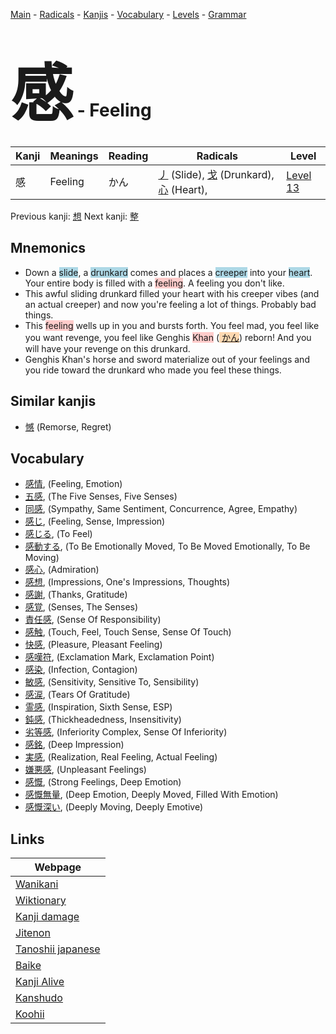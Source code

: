 <style> bigfont {font-size: 100px}</style>
[Main](../README.md) -
[Radicals](../radicals.md) -
[Kanjis](../kanjis.md) -
[Vocabulary](../vocabulary.md) -
[Levels](../levels.md) -
[Grammar](../grammar.md)
# <bigfont> 感</bigfont> - Feeling 

| Kanji | Meanings | Reading | Radicals | Level |
| --- | --- | --- | --- | --- |
| 感 | Feeling | かん | [丿](../radicals/丿.md) (Slide), [戈](../radicals/戈.md) (Drunkard), [心](../radicals/心.md) (Heart),  | [Level 13](../levels/wk_level13.md) |

Previous kanji: [想](想.md) Next kanji: [整](整.md) 

## Mnemonics
 * Down a <span style="background-color:#ADD8E6"> slide</span>, a <span style="background-color:#ADD8E6"> drunkard</span> comes and places a <span style="background-color:#ADD8E6"> creeper</span> into your <span style="background-color:#ADD8E6"> heart</span>. Your entire body is filled with a <span style="background-color:#ffcccb"> feeling</span>. A feeling you don't like.
* This awful sliding drunkard filled your heart with his creeper vibes (and an actual creeper) and now you're feeling a lot of things. Probably bad things.
* This <span style="background-color:#ffcccb"> feeling</span> wells up in you and bursts forth. You feel mad, you feel like you want revenge, you feel like Genghis <span style="background-color:#ffcccb"> Khan</span> (<span style="background-color:#fed8b1"> [かん](https://jisho.org/search/かん)</span>) reborn! And you will have your revenge on this drunkard.
* Genghis Khan's horse and sword materialize out of your feelings and you ride toward the drunkard who made you feel these things.


## Similar kanjis
 * [憾](憾.md) (Remorse, Regret)


## Vocabulary
 * [感情](../vocabulary/感.md), (Feeling, Emotion)
* [五感](../vocabulary/感.md), (The Five Senses, Five Senses)
* [同感](../vocabulary/感.md), (Sympathy, Same Sentiment, Concurrence, Agree, Empathy)
* [感じ](../vocabulary/感.md), (Feeling, Sense, Impression)
* [感じる](../vocabulary/感.md), (To Feel)
* [感動する](../vocabulary/感.md), (To Be Emotionally Moved, To Be Moved Emotionally, To Be Moving)
* [感心](../vocabulary/感.md), (Admiration)
* [感想](../vocabulary/感.md), (Impressions, One's Impressions, Thoughts)
* [感謝](../vocabulary/感.md), (Thanks, Gratitude)
* [感覚](../vocabulary/感.md), (Senses, The Senses)
* [責任感](../vocabulary/感.md), (Sense Of Responsibility)
* [感触](../vocabulary/感.md), (Touch, Feel, Touch Sense, Sense Of Touch)
* [快感](../vocabulary/感.md), (Pleasure, Pleasant Feeling)
* [感嘆符](../vocabulary/感.md), (Exclamation Mark, Exclamation Point)
* [感染](../vocabulary/感.md), (Infection, Contagion)
* [敏感](../vocabulary/感.md), (Sensitivity, Sensitive To, Sensibility)
* [感涙](../vocabulary/感.md), (Tears Of Gratitude)
* [霊感](../vocabulary/感.md), (Inspiration, Sixth Sense, ESP)
* [鈍感](../vocabulary/感.md), (Thickheadedness, Insensitivity)
* [劣等感](../vocabulary/感.md), (Inferiority Complex, Sense Of Inferiority)
* [感銘](../vocabulary/感.md), (Deep Impression)
* [実感](../vocabulary/感.md), (Realization, Real Feeling, Actual Feeling)
* [嫌悪感](../vocabulary/感.md), (Unpleasant Feelings)
* [感慨](../vocabulary/感.md), (Strong Feelings, Deep Emotion)
* [感慨無量](../vocabulary/感.md), (Deep Emotion, Deeply Moved, Filled With Emotion)
* [感慨深い](../vocabulary/感.md), (Deeply Moving, Deeply Emotive)



## Links 

| Webpage |
| --- |
| [Wanikani          ](https://www.wanikani.com/kanji/感) |
| [Wiktionary        ](https://en.wiktionary.org/wiki/感) |
| [Kanji damage      ](http://www.kanjidamage.com/kanji/search?utf8=✓&q=感) |
| [Jitenon           ](https://jitenon.com/kanji/感) |
| [Tanoshii japanese ](https://www.tanoshiijapanese.com/dictionary/kanji.cfm?k=感) |
| [Baike             ](https://baike.baidu.com/item/感) |
| [Kanji Alive       ](https://app.kanjialive.com/感) |
| [Kanshudo          ](https://www.kanshudo.com/searchmn?q=感) |
| [Koohii            ](https://kanji.koohii.com/study/kanji/感) |
